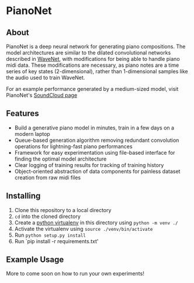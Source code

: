 # PianoNet
## About
PianoNet is a deep neural network for generating piano compositions. The model architectures are similar to the dilated convolutional networks described in [WaveNet](https://arxiv.org/abs/1609.03499), with modifications for being able to handle piano midi data. These modifications are necessary, as piano notes are a time series of key states (2-dimensional), rather than 1-dimensional samples like the audio used to train WaveNet.

For an example performance generated by a medium-sized model, visit PianoNet's [SoundCloud page](https://soundcloud.com/tom-angsten/pianonet-generative-neural-net-performance-in-style-of-bach-1)

## Features
* Build a generative piano model in minutes, train in a few days on a modern laptop
* Queue-based generation algorithm removing redundant convolution operations for lightning-fast piano performances
* Framework for easy experimentation using file-based interface for finding the optimal model architecture
* Clear logging of training results for tracking of training history
* Object-oriented abstraction of data components for painless dataset creation from raw midi files

## Installing
1. Clone this repository to a local directory
2. `cd` into the cloned directory
3. Create a [python virtualenv](https://docs.python.org/3/library/venv.html) in this directory using `python -m venv ./`
4. Activate the virtualenv using `source ./venv/bin/activate`
5. Run `python setup.py install`
6. Run `pip install -r requirements.txt'

## Example Usage

More to come soon on how to run your own experiments!
